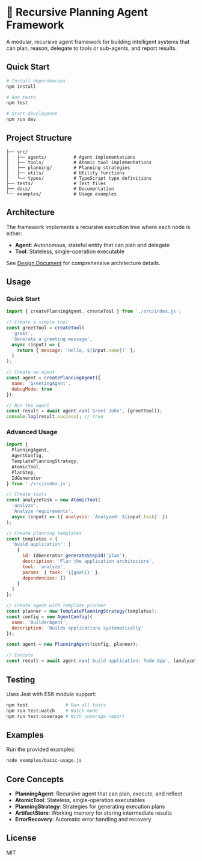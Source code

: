 # 🧠 Recursive Planning Agent Framework

A modular, recursive agent framework for building intelligent systems that can plan, reason, delegate to tools or sub-agents, and report results.

## Quick Start

```bash
# Install dependencies
npm install

# Run tests
npm test

# Start development
npm run dev
```

## Project Structure

```
├── src/
│   ├── agents/          # Agent implementations
│   ├── tools/           # Atomic tool implementations
│   ├── planning/        # Planning strategies
│   ├── utils/           # Utility functions
│   └── types/           # TypeScript type definitions
├── tests/               # Test files
├── docs/                # Documentation
└── examples/            # Usage examples
```

## Architecture

The framework implements a recursive execution tree where each node is either:
- **Agent**: Autonomous, stateful entity that can plan and delegate
- **Tool**: Stateless, single-operation executable

See [Design Document](./docs/design.md) for comprehensive architecture details.

## Usage

### Quick Start

```javascript
import { createPlanningAgent, createTool } from './src/index.js';

// Create a simple tool
const greetTool = createTool(
  'greet',
  'Generate a greeting message',
  async (input) => {
    return { message: `Hello, ${input.name}!` };
  }
);

// Create an agent
const agent = createPlanningAgent({
  name: 'GreetingAgent',
  debugMode: true
});

// Run the agent
const result = await agent.run('Greet John', [greetTool]);
console.log(result.success); // true
```

### Advanced Usage

```javascript
import { 
  PlanningAgent,
  AgentConfig,
  TemplatePlanningStrategy,
  AtomicTool,
  PlanStep,
  IdGenerator
} from './src/index.js';

// Create tools
const analyzeTask = new AtomicTool(
  'analyze',
  'Analyze requirements',
  async (input) => ({ analysis: `Analyzed: ${input.task}` })
);

// Create planning templates
const templates = {
  'build application': [
    {
      id: IdGenerator.generateStepId('plan'),
      description: 'Plan the application architecture',
      tool: 'analyze',
      params: { task: '{{goal}}' },
      dependencies: []
    }
  ]
};

// Create agent with template planner
const planner = new TemplatePlanningStrategy(templates);
const config = new AgentConfig({
  name: 'BuilderAgent',
  description: 'Builds applications systematically'
});

const agent = new PlanningAgent(config, planner);

// Execute
const result = await agent.run('build application: Todo App', [analyzeTask]);
```

## Testing

Uses Jest with ES6 module support:

```bash
npm test              # Run all tests
npm run test:watch    # Watch mode
npm run test:coverage # With coverage report
```

## Examples

Run the provided examples:

```bash
node examples/basic-usage.js
```

## Core Concepts

- **PlanningAgent**: Recursive agent that can plan, execute, and reflect
- **AtomicTool**: Stateless, single-operation executables
- **PlanningStrategy**: Strategies for generating execution plans
- **ArtifactStore**: Working memory for storing intermediate results
- **ErrorRecovery**: Automatic error handling and recovery

## License

MIT